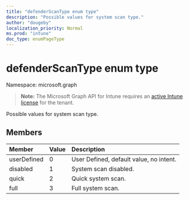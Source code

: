 ```yaml
---
title: "defenderScanType enum type"
description: "Possible values for system scan type."
author: "dougeby"
localization_priority: Normal
ms.prod: "intune"
doc_type: enumPageType
---
```


# defenderScanType enum type

Namespace: microsoft.graph

> **Note:** The Microsoft Graph API for Intune requires an [active Intune license](https://go.microsoft.com/fwlink/?linkid=839381) for the tenant.

Possible values for system scan type.

## Members
|Member|Value|Description|
|:---|:---|:---|
|userDefined|0|User Defined, default value, no intent.|
|disabled|1|System scan disabled.|
|quick|2|Quick system scan.|
|full|3|Full system scan.|









